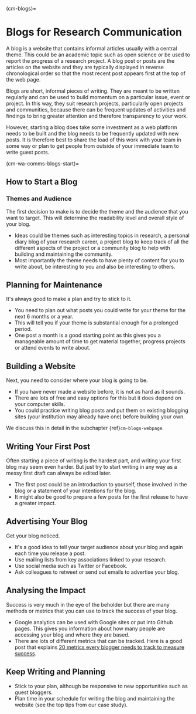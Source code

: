 (cm-blogs)=
# Blogs for Research Communication

A blog is a website that contains informal articles usually with a central theme.
This could be an academic topic such as open science or be used to report the progress of a research project.
A blog post or posts are the articles on the website and they are typically displayed in reverse chronological order so that the most recent post appears first at the top of the web page.

Blogs are short, informal pieces of writing.
They are meant to be written regularly and can be used to build momentum on a particular issue, event or project.
In this way, they suit research projects, particularly open projects and communities, because there can be frequent updates of activities and findings to bring greater attention and therefore transparency to your work.

However, starting a blog does take some investment as a web platform needs to be built and the blog needs to be frequently updated with new posts.
It is therefore best to share the load of this work with your team in some way or plan to get people from outside of your immediate team to write guest posts.

(cm-wa-comms-blogs-start)=
## How to Start a Blog

### Themes and Audience

The first decision to make is to decide the theme and the audience that you want to target.
This will determine the readability level and overall style of your blog.

* Ideas could be themes such as interesting topics in research, a personal diary blog of your research career, a project blog to keep track of all the different aspects of the project or a community blog to help with building and maintaining the community.
* Most importantly the theme needs to have plenty of content for you to write about, be interesting to you and also be interesting to others.

## Planning for Maintenance

It's always good to make a plan and try to stick to it.

* You need to plan out what posts you could write for your theme for the next 6 months or a year.
* This will tell you if your theme is substantial enough for a prolonged period.
* One post a month is a good starting point as this gives you a manageable amount of time to get material together, progress projects or attend events to write about.

## Building a Website

Next, you need to consider where your blog is going to be.

* If you have never made a website before, it is not as hard as it sounds.
* There are lots of free and easy options for this but it does depend on your computer skills.
* You could practice writing blog posts and put them on existing blogging sites (your institution may already have one) before building your own.

We discuss this in detail in the subchapter {ref}`cm-blogs-webpage`.

## Writing Your First Post

Often starting a piece of writing is the hardest part, and writing your first blog may seem even harder.
But just try to start writing in any way as a messy first draft can always be edited later.

* The first post could be an introduction to yourself, those involved in the blog or a statement of your intentions for the blog.
* It might also be good to prepare a few posts for the first release to have a greater impact.

## Advertising Your Blog

Get your blog noticed.

* It's a good idea to tell your target audience about your blog and again each time you release a post.
* Use mailing lists from key associations linked to your research.
* Use social media such as Twitter or Facebook.
* Ask colleagues to retweet or send out emails to advertise your blog.

## Analysing the Impact

Success is very much in the eye of the beholder but there are many methods or metrics that you can use to track the success of your blog.

* Google analytics can be used with Google sites or put into Github pages.
This gives you information about how many people are accessing your blog and where they are based.
* There are lots of different metrics that can be tracked.
Here is a good post that explains [20 metrics every blogger needs to track to measure success](https://www.dreamhost.com/blog/metrics-every-blogger-needs-to-track/).

## Keep Writing and Planning

* Stick to your plan, although be responsive to new opportunities such as guest bloggers.
* Plan time in your schedule for writing the blog and maintaining the website (see the top tips from our case study).
